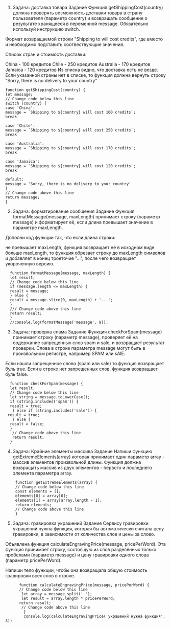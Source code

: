    1.  Задача: доставка товара
Задание
Функция getShippingCost(country) должна проверять возможность доставки товара в страну пользователя (параметр country) и возвращать сообщение о результате хранящееся в переменной message. Обязательно используй инструкцию switch.

Формат возвращаемой строки "Shipping to <country> will cost <price> credits", где вместо <country> и <price> необходимо подставить соотвествующие значения.

Список стран и стоимость доставки:

China - 100 кредитов
Chile - 250 кредитов
Australia - 170 кредитов
Jamaica - 120 кредитов
Из списка видно, что доставка есть не везде. Если указанной страны нет в списке, то функция должна вернуть строку "Sorry, there is no delivery to your country"
  
    function getShippingCost(country) {
    let message;
    // Change code below this line
    switch (country) {
    case 'China':
    message = `Shipping to ${country} will cost 100 credits`;
    break
      
    case 'Chile':
    message = `Shipping to ${country} will cost 250 credits`;
    break
      
    case 'Australia':
    message = `Shipping to ${country} will cost 170 credits`;
    break
      
    case 'Jamaica':
    message = `Shipping to ${country} will cost 120 credits`;
    break
      
    default:
    message = 'Sorry, there is no delivery to your country'
    }
    // Change code above this line
    return message;
    }
    
  2.  Задача: форматирование сообщения
Задание
Функция formatMessage(message, maxLength) принимает строку (параметр message) и форматирует её, если длина превышает значение в параметре maxLength.

Дополни код функции так, что если длина строки:

не превышает maxLength, функция возвращает её в исходном виде.
больше maxLength, то функция обрезает строку до maxLength символов и добавляет в конец троеточие "...", после чего возвращает укороченную версию.
    
      function formatMessage(message, maxLength) {
      let result;
      // Change code below this line
      if (message.length <= maxLength) {
      result = message; 
      } else {
      result = message.slice(0, maxLength) + '...';
      }
      /// Change code above this line
      return result;
      }
      //console.log(formatMessage('message', 9));

                                 
   3.  Задача: проверка спама
Задание
Функция checkForSpam(message) принимает строку (параметр message), проверяет её на содержание запрещенных слов spam и sale, и возвращает результат проверки. Слова в строке параметра message могут быть в произвольном регистре, например SPAM или sAlE.

Если нашли запрещенное слово (spam или sale) то функция возвращает буль true.
Если в строке нет запрещенных слов, функция возвращает буль false.
                                 
      function checkForSpam(message) {
      let result;
      // Change code below this line
      let string = message.toLowerCase();
      if (string.includes('spam')) {
      result = true;
       } else if (string.includes('sale')) {
     result = true; 
       } else {
      result = false; 
      }
       // Change code above this line
       return result;
      }
                                     
     
   4. Задача: Крайние элементы массива
Задание
Напиши функцию getExtremeElements(array) которая принимает один параметр array - массив элементов произвольной длины. Функция должна возвращать массив из двух элементов - первого и последнего элемента параметра array.
                                     
           function getExtremeElements(array) {
           // Change code below this line
           const elements = [];
           elements[0] = array[0];
           elements[1] = array[array.length - 1];
           return elements;
           // Change code above this line
           }                              
                           
  5.  Задача: гравировка украшений
Задание
Сервису гравировки украшений нужна функция, которая бы автоматически считала цену гравировки, в зависимости от количества слов и цены за слово.

Объявлена функция calculateEngravingPrice(message, pricePerWord). Эта функция принимает строку, состоящую из слов разделённых только пробелами (параметр message) и цену гравировки одного слова (параметр pricePerWord).

Напиши тело функции, чтобы она возвращала общую стоимость гравировки всех слов в строке.
                                      
          function calculateEngravingPrice(message, pricePerWord) {
          // Change code below this line
           let array = message.split(' ');
           let result = array.length * pricePerWord;
          return result;
           // Change code above this line
            }
            console.log(calculateEngravingPrice('украшений нужна функция', 3))                           
